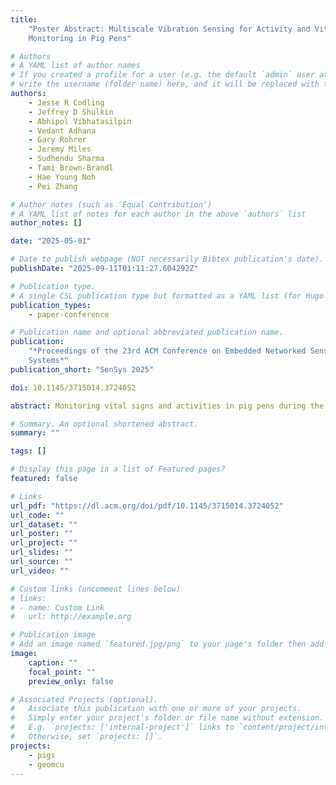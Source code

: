 ```yaml
---
title:
    "Poster Abstract: Multiscale Vibration Sensing for Activity and Vital Signs
    Monitoring in Pig Pens"

# Authors
# A YAML list of author names
# If you created a profile for a user (e.g. the default `admin` user at `content/authors/admin/`),
# write the username (folder name) here, and it will be replaced with their full name and linked to their profile.
authors:
    - Jesse R Codling
    - Jeffrey D Shulkin
    - Abhipol Vibhatasilpin
    - Vedant Adhana
    - Gary Rohrer
    - Jeremy Miles
    - Sudhendu Sharma
    - Tami Brown-Brandl
    - Hae Young Noh
    - Pei Zhang

# Author notes (such as 'Equal Contribution')
# A YAML list of notes for each author in the above `authors` list
author_notes: []

date: "2025-05-01"

# Date to publish webpage (NOT necessarily Bibtex publication's date).
publishDate: "2025-09-11T01:11:27.604292Z"

# Publication type.
# A single CSL publication type but formatted as a YAML list (for Hugo requirements).
publication_types:
    - paper-conference

# Publication name and optional abbreviated publication name.
publication:
    "*Proceedings of the 23rd ACM Conference on Embedded Networked Sensor
    Systems*"
publication_short: "SenSys 2025"

doi: 10.1145/3715014.3724052

abstract: Monitoring vital signs and activities in pig pens during the farrowing period is crucial for reducing pre-weaning piglet mortality and enhancing farm productivity. Traditional methods focus on either vital signs or activities separately, falling short in the dynamically changing farm environment. This paper introduces a multiscale vibration sensing method which dynamically adjusts sensor amplifier gain to detect both vital signs (e.g. heartbeats and respirations) and larger-scale activities (e.g. walking, eating, nursing, etc.). Preliminary trials demonstrate the system's potential to adapt to rapidly changing conditions by switching between high sensitivity for vital signs and reduced sensitivity for activity sensing depending on the detected vibration signal.

# Summary. An optional shortened abstract.
summary: ""

tags: []

# Display this page in a list of Featured pages?
featured: false

# Links
url_pdf: "https://dl.acm.org/doi/pdf/10.1145/3715014.3724052"
url_code: ""
url_dataset: ""
url_poster: ""
url_project: ""
url_slides: ""
url_source: ""
url_video: ""

# Custom links (uncomment lines below)
# links:
# - name: Custom Link
#   url: http://example.org

# Publication image
# Add an image named `featured.jpg/png` to your page's folder then add a caption below.
image:
    caption: ""
    focal_point: ""
    preview_only: false

# Associated Projects (optional).
#   Associate this publication with one or more of your projects.
#   Simply enter your project's folder or file name without extension.
#   E.g. `projects: ['internal-project']` links to `content/project/internal-project/index.md`.
#   Otherwise, set `projects: []`.
projects:
    - pigs
    - geomcu
---
```

